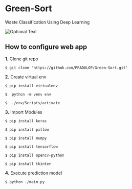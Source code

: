 # Green-Sort
Waste Classification Using Deep Learning

![Optional Text](../master/Resource/image.png)


## How to configure web app
**1.** Clone git repo

```shell
$ git clone "https://github.com/PRADULOP/Green-Sort.git"
```

**2.** Create virtual env

```shell
$ pip install virtualenv
```
```shell
$  python -m venv env
```
```shell
$  ./env/Scripts/activate
```
**3.** Import Modules

```shell
$ pip install keras
```
```shell
$ pip install pillow
```
```shell
$ pip install numpy
```
```shell
$ pip install tensorflow
```
```shell
$ pip install opencv-python     
```
```shell
$ pip install tkinter     
```
**4.** Execute prediction model
```shell
$ python ./main.py      
```

